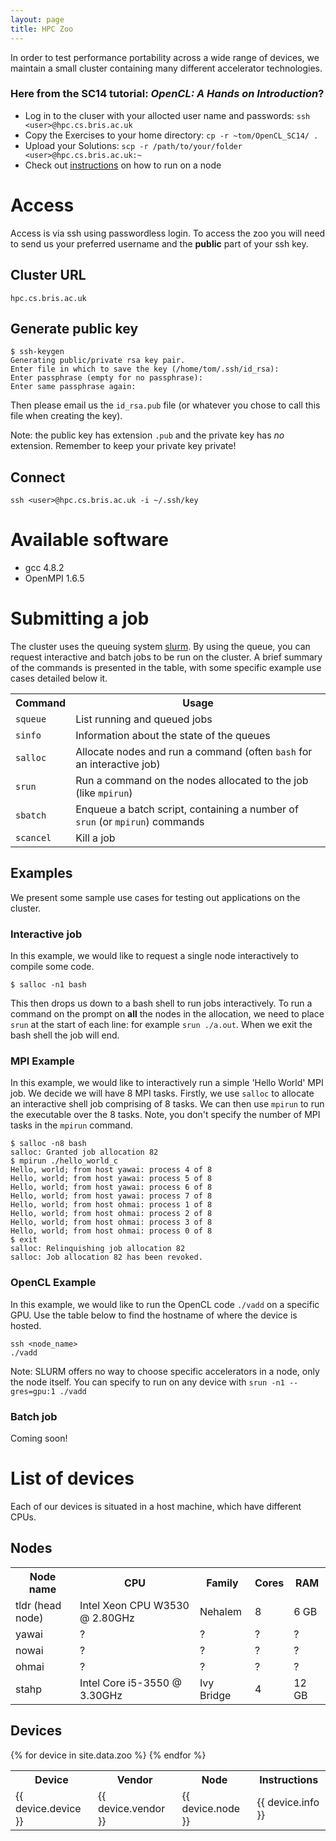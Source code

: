 ```yaml
---
layout: page
title: HPC Zoo
---
```


In order to test performance portability across a wide range of devices, we maintain a small cluster containing many different accelerator technologies.

### Here from the SC14 tutorial: *OpenCL: A Hands on Introduction*?
- Log in to the cluser with your allocted user name and passwords: `ssh <user>@hpc.cs.bris.ac.uk`
- Copy the Exercises to your home directory: `cp -r ~tom/OpenCL_SC14/ .`
- Upload your Solutions: `scp -r /path/to/your/folder <user>@hpc.cs.bris.ac.uk:~`
- Check out [instructions](#opencl) on how to run on a node

# Access

Access is via ssh using passwordless login. To access the zoo you will need to send us your preferred username and the **public** part of your ssh key.

## Cluster URL
`hpc.cs.bris.ac.uk`

## Generate public key
    $ ssh-keygen
    Generating public/private rsa key pair.
    Enter file in which to save the key (/home/tom/.ssh/id_rsa):
    Enter passphrase (empty for no passphrase):
    Enter same passphrase again:

Then please email us the `id_rsa.pub` file (or whatever you chose to call this file when creating the key).

Note: the public key has extension `.pub` and the private key has *no* extension. Remember to keep your private key private!

## Connect
`ssh <user>@hpc.cs.bris.ac.uk -i ~/.ssh/key`

# Available software

- gcc 4.8.2
- OpenMPI 1.6.5


# Submitting a job
The cluster uses the queuing system [slurm](http://www.schedmd.com/slurmdocs/slurm.html).
By using the queue, you can request interactive and batch jobs to be run on the cluster.
A brief summary of the commands is presented in the table, with some specific example use cases detailed below it.

<table class="zoo-list">
<tr><th>Command</th><th>Usage</th></tr>
<tr><td><code>squeue</code></td><td>List running and queued jobs</td></tr>
<tr><td><code>sinfo</code></td><td>Information about the state of the queues</td></tr>
<tr><td><code>salloc</code></td><td>Allocate nodes and run a command (often <code>bash</code> for an interactive job)</td></tr>
<tr><td><code>srun</code></td><td>Run a command on the nodes allocated to the job (like <code>mpirun</code>)</td></tr>
<tr><td><code>sbatch</code></td><td>Enqueue a batch script, containing a number of <code>srun</code> (or <code>mpirun</code>) commands</td></tr>
<tr><td><code>scancel</code></td><td>Kill a job</td></tr>
</table>

## Examples

We present some sample use cases for testing out applications on the cluster.

### Interactive job
In this example, we would like to request a single node interactively to compile some code.

    $ salloc -n1 bash

This then drops us down to a bash shell to run jobs interactively.
To run a command on the prompt on **all** the nodes in the allocation, we need to  place `srun` at the start of each line: for example `srun ./a.out`.
When we exit the bash shell the job will end.

### MPI Example
In this example, we would like to interactively run a simple 'Hello World' MPI job. We decide we will have 8 MPI tasks.
Firstly, we use `salloc` to allocate an interactive shell job comprising of 8 tasks.
We can then use `mpirun` to run the executable over the 8 tasks.
Note, you don't specify the number of MPI tasks in the `mpirun` command.

    $ salloc -n8 bash
    salloc: Granted job allocation 82
    $ mpirun ./hello_world_c
    Hello, world; from host yawai: process 4 of 8
    Hello, world; from host yawai: process 5 of 8
    Hello, world; from host yawai: process 6 of 8
    Hello, world; from host yawai: process 7 of 8
    Hello, world; from host ohmai: process 1 of 8
    Hello, world; from host ohmai: process 2 of 8
    Hello, world; from host ohmai: process 3 of 8
    Hello, world; from host ohmai: process 0 of 8
    $ exit
    salloc: Relinquishing job allocation 82
    salloc: Job allocation 82 has been revoked.

### OpenCL Example
<a name="opencl"></a>
In this example, we would like to run the OpenCL code `./vadd` on a specific GPU.
Use the table below to find the hostname of where the device is hosted.

    ssh <node_name>
    ./vadd

Note: SLURM offers no way to choose specific accelerators in a node, only the node itself.
You can specify to run on any device with `srun -n1 --gres=gpu:1 ./vadd`

### Batch job
Coming soon!

# List of devices

Each of our devices is situated in a host machine, which have different CPUs.

## Nodes
<table class="zoo-list">
<tr><th>Node name</th><th>CPU</th><th>Family</th><th>Cores</th><th>RAM</th></tr>
<tr><td>tldr (head node)</td><td>Intel Xeon CPU W3530 @ 2.80GHz</td><td>Nehalem</td><td>8</td><td>6 GB</td></tr>
<tr><td>yawai</td><td>?</td><td>?</td><td>?</td><td>?</td></tr>
<tr><td>nowai</td><td>?</td><td>?</td><td>?</td><td>?</td></tr>
<tr><td>ohmai</td><td>?</td><td>?</td><td>?</td><td>?</td></tr>
<tr><td>stahp</td><td>Intel Core i5-3550 @ 3.30GHz</td><td>Ivy Bridge</td><td>4</td><td>12 GB</td></tr>
</table>

## Devices

<table class="zoo-list">
<tr>
<th>Device</th>
<th>Vendor</th>
<th>Node</th>
<th>Instructions</th>
</tr>
{% for device in site.data.zoo %}
<tr>
<td>{{ device.device }}</td>
<td>{{ device.vendor }}</td>
<td>{{ device.node }}</td>
<td>{{ device.info }}</td>
</tr>
{% endfor %}
</table>

